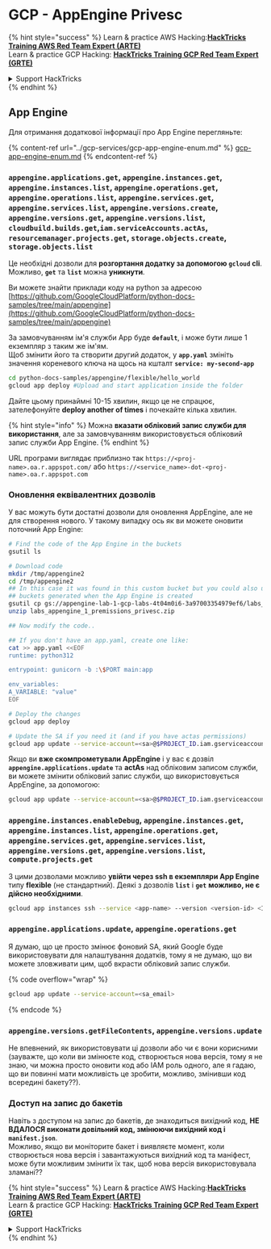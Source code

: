 # GCP - AppEngine Privesc

{% hint style="success" %}
Learn & practice AWS Hacking:<img src="../../../.gitbook/assets/image (1).png" alt="" data-size="line">[**HackTricks Training AWS Red Team Expert (ARTE)**](https://training.hacktricks.xyz/courses/arte)<img src="../../../.gitbook/assets/image (1).png" alt="" data-size="line">\
Learn & practice GCP Hacking: <img src="../../../.gitbook/assets/image (2).png" alt="" data-size="line">[**HackTricks Training GCP Red Team Expert (GRTE)**<img src="../../../.gitbook/assets/image (2).png" alt="" data-size="line">](https://training.hacktricks.xyz/courses/grte)

<details>

<summary>Support HackTricks</summary>

* Check the [**subscription plans**](https://github.com/sponsors/carlospolop)!
* **Join the** 💬 [**Discord group**](https://discord.gg/hRep4RUj7f) or the [**telegram group**](https://t.me/peass) or **follow** us on **Twitter** 🐦 [**@hacktricks\_live**](https://twitter.com/hacktricks\_live)**.**
* **Share hacking tricks by submitting PRs to the** [**HackTricks**](https://github.com/carlospolop/hacktricks) and [**HackTricks Cloud**](https://github.com/carlospolop/hacktricks-cloud) github repos.

</details>
{% endhint %}

## App Engine

Для отримання додаткової інформації про App Engine перегляньте:

{% content-ref url="../gcp-services/gcp-app-engine-enum.md" %}
[gcp-app-engine-enum.md](../gcp-services/gcp-app-engine-enum.md)
{% endcontent-ref %}

### `appengine.applications.get`, `appengine.instances.get`, `appengine.instances.list`, `appengine.operations.get`, `appengine.operations.list`, `appengine.services.get`, `appengine.services.list`, `appengine.versions.create`, `appengine.versions.get`, `appengine.versions.list`, `cloudbuild.builds.get`,`iam.serviceAccounts.actAs`, `resourcemanager.projects.get`, `storage.objects.create`, `storage.objects.list`

Це необхідні дозволи для **розгортання додатку за допомогою `gcloud` cli**. Можливо, **`get`** та **`list`** можна **уникнути**.

Ви можете знайти приклади коду на python за адресою [https://github.com/GoogleCloudPlatform/python-docs-samples/tree/main/appengine](https://github.com/GoogleCloudPlatform/python-docs-samples/tree/main/appengine)

За замовчуванням ім'я служби App буде **`default`**, і може бути лише 1 екземпляр з таким же ім'ям.\
Щоб змінити його та створити другий додаток, у **`app.yaml`** змініть значення кореневого ключа на щось на кшталт **`service: my-second-app`**
```bash
cd python-docs-samples/appengine/flexible/hello_world
gcloud app deploy #Upload and start application inside the folder
```
Дайте цьому принаймні 10-15 хвилин, якщо це не спрацює, зателефонуйте **deploy another of times** і почекайте кілька хвилин.

{% hint style="info" %}
Можна **вказати обліковий запис служби для використання**, але за замовчуванням використовується обліковий запис служби App Engine.
{% endhint %}

URL програми виглядає приблизно так `https://<proj-name>.oa.r.appspot.com/` або `https://<service_name>-dot-<proj-name>.oa.r.appspot.com`

### Оновлення еквівалентних дозволів

У вас можуть бути достатні дозволи для оновлення AppEngine, але не для створення нового. У такому випадку ось як ви можете оновити поточний App Engine:
```bash
# Find the code of the App Engine in the buckets
gsutil ls

# Download code
mkdir /tmp/appengine2
cd /tmp/appengine2
## In this case it was found in this custom bucket but you could also use the
## buckets generated when the App Engine is created
gsutil cp gs://appengine-lab-1-gcp-labs-4t04m0i6-3a97003354979ef6/labs_appengine_1_premissions_privesc.zip .
unzip labs_appengine_1_premissions_privesc.zip

## Now modify the code..

## If you don't have an app.yaml, create one like:
cat >> app.yaml <<EOF
runtime: python312

entrypoint: gunicorn -b :\$PORT main:app

env_variables:
A_VARIABLE: "value"
EOF

# Deploy the changes
gcloud app deploy

# Update the SA if you need it (and if you have actas permissions)
gcloud app update --service-account=<sa>@$PROJECT_ID.iam.gserviceaccount.com
```
Якщо ви **вже скомпрометували AppEngine** і у вас є дозвіл **`appengine.applications.update`** та **actAs** над обліковим записом служби, ви можете змінити обліковий запис служби, що використовується AppEngine, за допомогою:
```bash
gcloud app update --service-account=<sa>@$PROJECT_ID.iam.gserviceaccount.com
```
### `appengine.instances.enableDebug`, `appengine.instances.get`, `appengine.instances.list`, `appengine.operations.get`, `appengine.services.get`, `appengine.services.list`, `appengine.versions.get`, `appengine.versions.list`, `compute.projects.get`

З цими дозволами можливо **увійти через ssh в екземпляри App Engine** типу **flexible** (не стандартний). Деякі з дозволів **`list`** і **`get`** **можливо, не є дійсно необхідними**.
```bash
gcloud app instances ssh --service <app-name> --version <version-id> <ID>
```
### `appengine.applications.update`, `appengine.operations.get`

Я думаю, що це просто змінює фоновий SA, який Google буде використовувати для налаштування додатків, тому я не думаю, що ви можете зловживати цим, щоб вкрасти обліковий запис служби.

{% code overflow="wrap" %}
```bash
gcloud app update --service-account=<sa_email>
```
{% endcode %}

### `appengine.versions.getFileContents`, `appengine.versions.update`

Не впевнений, як використовувати ці дозволи або чи є вони корисними (зауважте, що коли ви змінюєте код, створюється нова версія, тому я не знаю, чи можна просто оновити код або IAM роль одного, але я гадаю, що ви повинні мати можливість це зробити, можливо, змінивши код всередині бакету??).

### Доступ на запис до бакетів

Навіть з доступом на запис до бакетів, де знаходиться вихідний код, **НЕ ВДАЛОСЯ виконати довільний код, змінюючи вихідний код і `manifest.json`**.\
Можливо, якщо ви моніторите бакет і виявляєте момент, коли створюється нова версія і завантажуються вихідний код та маніфест, може бути можливим змінити їх так, щоб нова версія використовувала зламані??

{% hint style="success" %}
Learn & practice AWS Hacking:<img src="../../../.gitbook/assets/image (1).png" alt="" data-size="line">[**HackTricks Training AWS Red Team Expert (ARTE)**](https://training.hacktricks.xyz/courses/arte)<img src="../../../.gitbook/assets/image (1).png" alt="" data-size="line">\
Learn & practice GCP Hacking: <img src="../../../.gitbook/assets/image (2).png" alt="" data-size="line">[**HackTricks Training GCP Red Team Expert (GRTE)**<img src="../../../.gitbook/assets/image (2).png" alt="" data-size="line">](https://training.hacktricks.xyz/courses/grte)

<details>

<summary>Support HackTricks</summary>

* Check the [**subscription plans**](https://github.com/sponsors/carlospolop)!
* **Join the** 💬 [**Discord group**](https://discord.gg/hRep4RUj7f) or the [**telegram group**](https://t.me/peass) or **follow** us on **Twitter** 🐦 [**@hacktricks\_live**](https://twitter.com/hacktricks\_live)**.**
* **Share hacking tricks by submitting PRs to the** [**HackTricks**](https://github.com/carlospolop/hacktricks) and [**HackTricks Cloud**](https://github.com/carlospolop/hacktricks-cloud) github repos.

</details>
{% endhint %}
